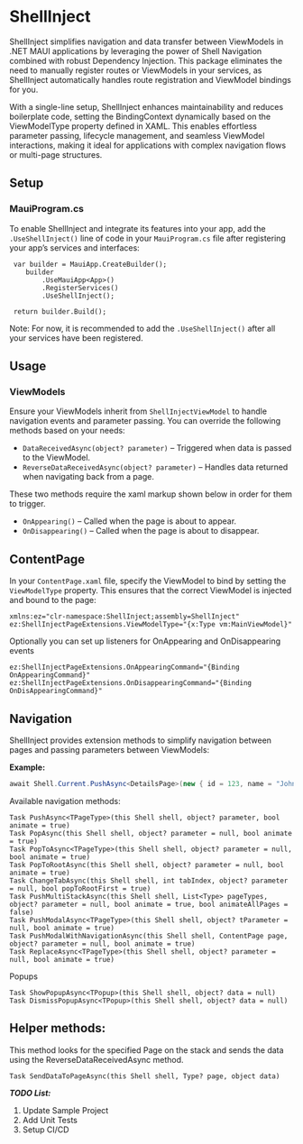 # ShellInject

ShellInject simplifies navigation and data transfer between ViewModels in .NET MAUI applications by leveraging the power of Shell Navigation combined with robust Dependency Injection. This package eliminates the need to manually register routes or ViewModels in your services, as ShellInject automatically handles route registration and ViewModel bindings for you.

With a single-line setup, ShellInject enhances maintainability and reduces boilerplate code, setting the BindingContext dynamically based on the ViewModelType property defined in XAML. This enables effortless parameter passing, lifecycle management, and seamless ViewModel interactions, making it ideal for applications with complex navigation flows or multi-page structures. 

## Setup

### MauiProgram.cs
To enable ShellInject and integrate its features into your app, add the `.UseShellInject()` line of code in your `MauiProgram.cs` file after registering your app’s services and interfaces:
```
 var builder = MauiApp.CreateBuilder();
    builder
        .UseMauiApp<App>()
        .RegisterServices()
        .UseShellInject();

 return builder.Build();
```

Note: For now, it is recommended to add the `.UseShellInject()` after all your services have been registered.

## Usage

### ViewModels
Ensure your ViewModels inherit from `ShellInjectViewModel` to handle navigation events and parameter passing. You can override the following methods based on your needs:

- `DataReceivedAsync(object? parameter)` – Triggered when data is passed to the ViewModel.
- `ReverseDataReceivedAsync(object? parameter)` – Handles data returned when navigating back from a page.


These two methods require the xaml markup shown below in order for them to trigger.
- `OnAppearing()` – Called when the page is about to appear.
- `OnDisappearing()` – Called when the page is about to disappear.

## ContentPage

In your `ContentPage.xaml` file, specify the ViewModel to bind by setting the `ViewModelType` property. This ensures that the correct ViewModel is injected and bound to the page:

```
xmlns:ez="clr-namespace:ShellInject;assembly=ShellInject"
ez:ShellInjectPageExtensions.ViewModelType="{x:Type vm:MainViewModel}"
```

Optionally you can set up listeners for OnAppearing and OnDisappearing events

```
ez:ShellInjectPageExtensions.OnAppearingCommand="{Binding OnAppearingCommand}"
ez:ShellInjectPageExtensions.OnDisappearingCommand="{Binding OnDisAppearingCommand}"
```


## Navigation

ShellInject provides extension methods to simplify navigation between pages and passing parameters between ViewModels:

**Example:**
```csharp
await Shell.Current.PushAsync<DetailsPage>(new { id = 123, name = "John" });
```

Available navigation methods:

```
Task PushAsync<TPageType>(this Shell shell, object? parameter, bool animate = true)
Task PopAsync(this Shell shell, object? parameter = null, bool animate = true)
Task PopToAsync<TPageType>(this Shell shell, object? parameter = null, bool animate = true)
Task PopToRootAsync(this Shell shell, object? parameter = null, bool animate = true)
Task ChangeTabAsync(this Shell shell, int tabIndex, object? parameter = null, bool popToRootFirst = true)
Task PushMultiStackAsync(this Shell shell, List<Type> pageTypes, object? parameter = null, bool animate = true, bool animateAllPages = false)
Task PushModalAsync<TPageType>(this Shell shell, object? tParameter = null, bool animate = true)
Task PushModalWithNavigationAsync(this Shell shell, ContentPage page, object? parameter = null, bool animate = true)
Task ReplaceAsync<TPageType>(this Shell shell, object? parameter = null, bool animate = true)
```

Popups

```
Task ShowPopupAsync<TPopup>(this Shell shell, object? data = null)
Task DismissPopupAsync<TPopup>(this Shell shell, object? data = null)
```

## Helper methods:

This method looks for the specified Page on the stack and sends the data using the ReverseDataReceivedAsync method.
```
Task SendDataToPageAsync(this Shell shell, Type? page, object data)
```


***TODO List:***

1. Update Sample Project
2. Add Unit Tests
3. Setup CI/CD

